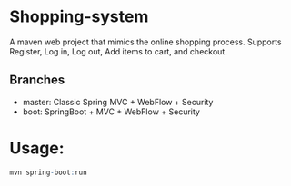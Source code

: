 # Shopping-system
A maven web project that mimics the online shopping process. Supports Register, Log in, Log out, Add items to cart, and checkout. 

## Branches
* master: Classic Spring MVC + WebFlow + Security
* boot: SpringBoot + MVC + WebFlow + Security

# Usage:
```r
mvn spring-boot:run
```
